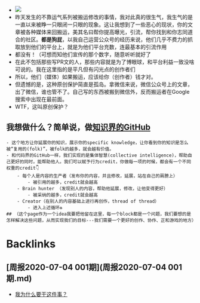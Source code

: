 - ![](https://firebasestorage.googleapis.com/v0/b/firescript-577a2.appspot.com/o/imgs%2Fapp%2Fvictor-wu%2F_3Xsw6CwMU.png?alt=media&token=ff05b28e-7ce8-47e9-96ae-43078f6de785)
- 昨天发生的不靠运气系列被搬运修改的事情，我对此真的很生气，我生气的是一直以来被睁一只眼闭一只眼的现象。这让我想到了一些恶心的现状，你的文章被各种媒体来回搬运，美其名曰帮你提高曝光，引流，帮你找到和你志同道合的社区。**都是狗屁**，以我自己运营公众号的经历来说，他们几乎不费力的抓取放到他们的平台上，就是为他们平台充数，连最基本的引流作用
- 都没有！（可想而知他们宣传的那个数字，随意听听就好了
- 在此不包括那些写PR文的人，那些内容就是为了博眼球，和平台利益一致没啥可说的。我在这里指的是平凡但有闪光点的创作者们
- 所以，他们（媒体）如果搬运，应该给你（创作者）钱才对。
- 但遗憾的是，这种原创保护简直是孤岛。拿微信来说，微信公众号上的文章，出了微信，谁也管不了。自己写的东西被搬到微信外，反而搬运者在Google 搜索中出现在最前面。
- WTF，这叫原创保护？
## 我想做什么？简单说，做[知识界的GitHub](知识界的GitHub.md)
    - 这个地方让你延展你的知识，展示你的specific knowledge，让你看到你的知识是怎么被“复用的(folk)”，被folk的越多，就会越有价值。
    - 和代码界的GitHub一样，我们实现的是集体智慧(collective intelligence)，帮助自己更好的同时，能帮助他人。我们可以赋予行为credit，你做每一项的时候，都会有一个不同权重的credit👇
        - 每个人是内容的生产者（发布你的内容，并且修改，延展，站在自己的肩膀上）
            - 被引用的越多，credit就会越高
        - Brain hunter （发现别人的内容，帮助他延展，修改，让他变得更好）
            - 被采纳的越多，credit就会越高
        - Creator（在别人的内容基础上进行再创作，thread of thread）
            - 进入上述循环♻
    ## （️这个page作为一个idea我要把他留在这里，每一个block都是一个问题，我们要想的是怎样解决这些问题，从而实现我们的目标---我们需要一个更好的创作、协作、正和游戏的地方）

# Backlinks
## [周报2020-07-04 001期](周报2020-07-04 001期.md)
- [我为什么要干这件事？](我为什么要干这件事？.md)

